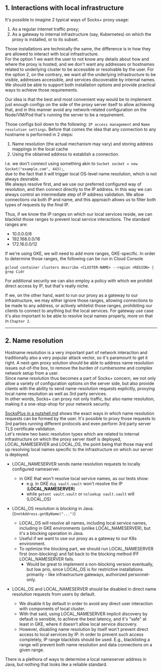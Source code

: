 ## 1. Interactions with local infrastructure

It's possible to imagine 2 typical ways of Socks+ proxy usage:
1. As a regular internet traffic proxy;
2. As a gateway to internal infrastructure (say, Kubernetes) on which the proxy is installed, or to its subset.

Those installations are technically the same, the difference is in how they are allowed to interact with local infrastructure.  
For the option 1 we want the user to not know any details about how and where the proxy is hosted, and we don't want any 
addresses or hostnames related to underlying cluster to be accessible or resolvable by the user.
For the option 2, on the contrary, we want all the underlying infrastructure to be visible, addresses accessible, and 
services discoverable by internal names.
We should be able to support both installation options and provide practical ways to achieve those requirements.

Our idea is that the best and most convenient way would be to implement just enough configs on the side 
of the proxy server itself to allow achieving that, and in this manner avoid any network-related configuration
on the Node/VM/Pod that's running the server to be a requirement.

Those configs boil down to the following: `IP access management` and `Name resolution settings`.
Before that comes the idea that any connection to any hostname is performed in 2 steps:
1. Name resolution (the actual mechanism may vary) and storing address mappings in the local cache
2. Using the obtained address to establish a connection.

I.e. we don't connect using something akin to `Socket socket = new Socket("example.com", 443);`,  
due to the fact that it will trigger local OS-level name resolution, which is not always desirable.  
We always resolve first, and we use our preferred configured way of resolution, and then connect directly to the IP address.
In this way we can always control an intermediate step of IP address validation. We allow connections via both IP and name, and this 
approach allows us to filter both types of requests by the final IP.

Thus, if we know the IP ranges on which our local services reside, we can blacklist those ranges to prevent 
local service interactions.
The standard ranges are:
 - 10.0.0.0/8
 - 192.168.0.0/16
 - 172.16.0.0/12

If we're using GKE, we will need to add more ranges, GKE-specific.
In order to determine those ranges, the following can be run in Cloud Console
```
gcloud container clusters describe <CLUSTER-NAME> --region <REGION> | grep Cidr
```
For additional security we can also employ a policy with which we prohibit direct access by IP, but that's really niche.

If we, on the other hand, want to run our proxy as a gateway to our infrastructure, we may either ignore those ranges, allowing 
connections to be made to any address, or actively whitelist those ranges, prohibiting our clients to connect to anything but the local 
services.
For gateway use case it's also important to be able to resolve local names properly, more on that in `Chapter 2`.

---

## 2. Name resolution

Hostname resolution is a very important part of network interaction and traditionally also a very popular attack 
vector, so it's paramount to get it right. A next-gen proxy solution should be able to address name resolution issues out-of-the box, to remove the burden of 
cumbersome and complex network setup from a user.  
Since name resolution thus becomes a part of Socks+ concern, we not only allow a variety of configuration options on 
the server side, but also provide clients with the ability to send name-resolution requests explicitly, proxying local 
name resolution as well as 3rd party services.  
In other words, Socks+ can proxy not only traffic, but also name resolution, making it a one-stop-shop for your network security.

[SocksPlus in a nutshell.md](SocksPlus%20in%20a%20nutshell.md) shows the exact ways in which name resolution requests can be formed by the user.
It's possible to proxy those requests to 3rd parties running different protocols and even perform 3rd party server TLS certificate validation.  
Let's review two basic resolution types which are related to internal infrastructure on which the proxy server itself 
is deployed, LOCAL_NAMESERVER and LOCAL_OS, the point being that those may end up resolving local names specific to the infrastructure on which our server is deployed.

- LOCAL_NAMESERVER sends name resolution requests to locally configured nameserver.
  - in GKE that won't resolve local service names, as our tests show:
    - e.g. in GKE `dig vault.vault` won't resolve the IP (**LOCAL_NAMESERVER**)
    - while `getent vault.vault` or `nslookup vault.vault` will (LOCAL_OS)


- LOCAL_OS resolution is _blocking_ in Java. (`InetAddress.getByName("...")`) 
  - LOCAL_OS will resolve all names, including local service names, including in GKE environments 
        (unlike LOCAL_NAMESERVER), but it's a blocking operation in Java.
  - Useful if we want to use our proxy as a gateway to our K8s environment.
  - To optimize the blocking part, we should run LOCAL_NAMESERVER first 
    (non-blocking) and fall back to the blocking method IFF LOCAL_NAMESERVER fails.
    - Would be great to implement a non-blocking version eventually, but low prio, since LOCAL_OS is for restrictive installations primarily - like infrastructure gateways, authorized personnel-only.


- LOCAL_OS and LOCAL_NAMESERVER should be disabled in direct name resolution requests from users by default.
  - We disable it by default in order to avoid any direct user interaction with components of local cluster.
  - With that said, using LOCAL_NAMESERVER implicit discovery by default is sensible, to achieve 
    the best latency, and it's "safe" at least in GKE, where it doesn't allow local service discovery.
  - However, disabling name resolution by itself won't prevent direct access to local services by IP. In order to prevent such access completely, IP range blacklists should be used. E.g., blacklisting a range will prevent both name resolution and data connections on a given range.

There is a plethora of ways to determine a local nameserver address in Java, but nothing that looks like a reliable standard.